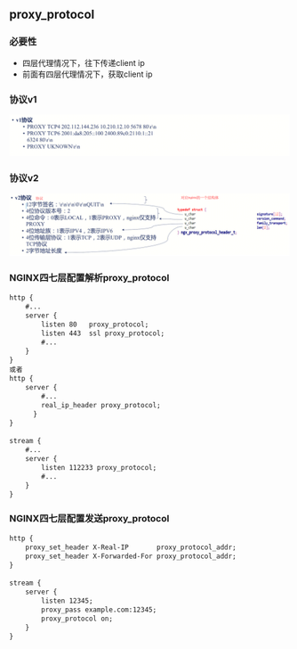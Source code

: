 ## proxy_protocol
### 必要性

- 四层代理情况下，往下传递client ip
- 前面有四层代理情况下，获取client ip

### 协议v1
![alt text](image-4.png)
### 协议v2
![alt text](image-5.png)
### NGINX四七层配置解析proxy_protocol

``` 
http {
    #...
    server {
        listen 80   proxy_protocol;
        listen 443  ssl proxy_protocol;
        #...
    }
}
或者
http {
    server {
        #...
        real_ip_header proxy_protocol;
      }
}

stream {
    #...
    server {
        listen 112233 proxy_protocol;
        #...
    }
}
```
### NGINX四七层配置发送proxy_protocol
```
http {
    proxy_set_header X-Real-IP       proxy_protocol_addr;
    proxy_set_header X-Forwarded-For proxy_protocol_addr;
}

stream {
    server {
        listen 12345;
        proxy_pass example.com:12345;
        proxy_protocol on;
    }
}
```


